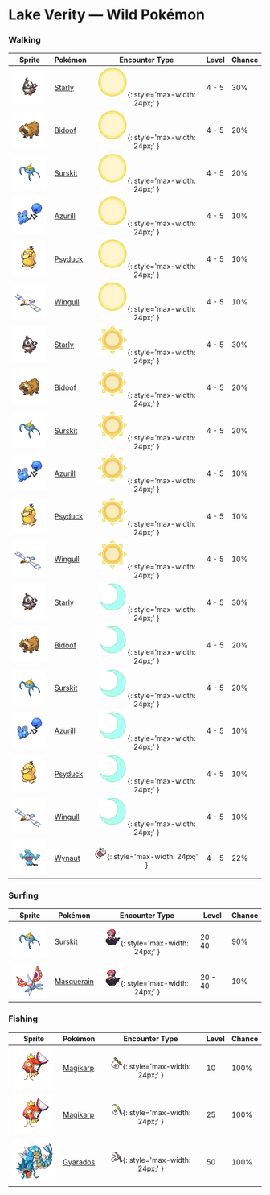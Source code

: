 # Lake Verity — Wild Pokémon

### Walking

| Sprite | Pokémon | Encounter Type | Level | Chance |
|:------:|---------|:--------------:|-------|--------|
| ![Starly](../../assets/sprites/starly/front.gif "Starly: Because they are weak individually, they form groups. However, they bicker if the group grows too big.") | [Starly](../../pokemon/starly.md/) | ![Morning](../../assets/encounter_types/morning.png "Morning"){: style='max-width: 24px;' } | 4 - 5 | 30% |
| ![Bidoof](../../assets/sprites/bidoof/front.gif "Bidoof: A comparison revealed that BIDOOF’s front teeth grow at the same rate as RATTATA’s.") | [Bidoof](../../pokemon/bidoof.md/) | ![Morning](../../assets/encounter_types/morning.png "Morning"){: style='max-width: 24px;' } | 4 - 5 | 20% |
| ![Surskit](../../assets/sprites/surskit/front.gif "Surskit: It appears as if it is skating on water. It draws prey with a sweet scent from the tip of its head.") | [Surskit](../../pokemon/surskit.md/) | ![Morning](../../assets/encounter_types/morning.png "Morning"){: style='max-width: 24px;' } | 4 - 5 | 20% |
| ![Azurill](../../assets/sprites/azurill/front.gif "Azurill: Its tail bounces like a rubber ball. It flings that tail around to fight opponents bigger than itself.") | [Azurill](../../pokemon/azurill.md/) | ![Morning](../../assets/encounter_types/morning.png "Morning"){: style='max-width: 24px;' } | 4 - 5 | 10% |
| ![Psyduck](../../assets/sprites/psyduck/front.gif "Psyduck: Overwhelmed by enigmatic abilities, it suffers a constant headache. It sometimes uses mysterious powers.") | [Psyduck](../../pokemon/psyduck.md/) | ![Morning](../../assets/encounter_types/morning.png "Morning"){: style='max-width: 24px;' } | 4 - 5 | 10% |
| ![Wingull](../../assets/sprites/wingull/front.gif "Wingull: It soars high in the sky, riding on updrafts like a glider. It carries food tucked in its bill.") | [Wingull](../../pokemon/wingull.md/) | ![Morning](../../assets/encounter_types/morning.png "Morning"){: style='max-width: 24px;' } | 4 - 5 | 10% |
| ![Starly](../../assets/sprites/starly/front.gif "Starly: Because they are weak individually, they form groups. However, they bicker if the group grows too big.") | [Starly](../../pokemon/starly.md/) | ![Day](../../assets/encounter_types/day.png "Day"){: style='max-width: 24px;' } | 4 - 5 | 30% |
| ![Bidoof](../../assets/sprites/bidoof/front.gif "Bidoof: A comparison revealed that BIDOOF’s front teeth grow at the same rate as RATTATA’s.") | [Bidoof](../../pokemon/bidoof.md/) | ![Day](../../assets/encounter_types/day.png "Day"){: style='max-width: 24px;' } | 4 - 5 | 20% |
| ![Surskit](../../assets/sprites/surskit/front.gif "Surskit: It appears as if it is skating on water. It draws prey with a sweet scent from the tip of its head.") | [Surskit](../../pokemon/surskit.md/) | ![Day](../../assets/encounter_types/day.png "Day"){: style='max-width: 24px;' } | 4 - 5 | 20% |
| ![Azurill](../../assets/sprites/azurill/front.gif "Azurill: Its tail bounces like a rubber ball. It flings that tail around to fight opponents bigger than itself.") | [Azurill](../../pokemon/azurill.md/) | ![Day](../../assets/encounter_types/day.png "Day"){: style='max-width: 24px;' } | 4 - 5 | 10% |
| ![Psyduck](../../assets/sprites/psyduck/front.gif "Psyduck: Overwhelmed by enigmatic abilities, it suffers a constant headache. It sometimes uses mysterious powers.") | [Psyduck](../../pokemon/psyduck.md/) | ![Day](../../assets/encounter_types/day.png "Day"){: style='max-width: 24px;' } | 4 - 5 | 10% |
| ![Wingull](../../assets/sprites/wingull/front.gif "Wingull: It soars high in the sky, riding on updrafts like a glider. It carries food tucked in its bill.") | [Wingull](../../pokemon/wingull.md/) | ![Day](../../assets/encounter_types/day.png "Day"){: style='max-width: 24px;' } | 4 - 5 | 10% |
| ![Starly](../../assets/sprites/starly/front.gif "Starly: Because they are weak individually, they form groups. However, they bicker if the group grows too big.") | [Starly](../../pokemon/starly.md/) | ![Night](../../assets/encounter_types/night.png "Night"){: style='max-width: 24px;' } | 4 - 5 | 30% |
| ![Bidoof](../../assets/sprites/bidoof/front.gif "Bidoof: A comparison revealed that BIDOOF’s front teeth grow at the same rate as RATTATA’s.") | [Bidoof](../../pokemon/bidoof.md/) | ![Night](../../assets/encounter_types/night.png "Night"){: style='max-width: 24px;' } | 4 - 5 | 20% |
| ![Surskit](../../assets/sprites/surskit/front.gif "Surskit: It appears as if it is skating on water. It draws prey with a sweet scent from the tip of its head.") | [Surskit](../../pokemon/surskit.md/) | ![Night](../../assets/encounter_types/night.png "Night"){: style='max-width: 24px;' } | 4 - 5 | 20% |
| ![Azurill](../../assets/sprites/azurill/front.gif "Azurill: Its tail bounces like a rubber ball. It flings that tail around to fight opponents bigger than itself.") | [Azurill](../../pokemon/azurill.md/) | ![Night](../../assets/encounter_types/night.png "Night"){: style='max-width: 24px;' } | 4 - 5 | 10% |
| ![Psyduck](../../assets/sprites/psyduck/front.gif "Psyduck: Overwhelmed by enigmatic abilities, it suffers a constant headache. It sometimes uses mysterious powers.") | [Psyduck](../../pokemon/psyduck.md/) | ![Night](../../assets/encounter_types/night.png "Night"){: style='max-width: 24px;' } | 4 - 5 | 10% |
| ![Wingull](../../assets/sprites/wingull/front.gif "Wingull: It soars high in the sky, riding on updrafts like a glider. It carries food tucked in its bill.") | [Wingull](../../pokemon/wingull.md/) | ![Night](../../assets/encounter_types/night.png "Night"){: style='max-width: 24px;' } | 4 - 5 | 10% |
| ![Wynaut](../../assets/sprites/wynaut/front.gif "Wynaut: It grows strong by pushing up against others en masse. It loves eating sweet fruit.") | [Wynaut](../../pokemon/wynaut.md/) | ![Poké Radar](../../assets/encounter_types/poke_radar.png "Poké Radar"){: style='max-width: 24px;' } | 4 - 5 | 22% |

### Surfing

| Sprite | Pokémon | Encounter Type | Level | Chance |
|:------:|---------|:--------------:|-------|--------|
| ![Surskit](../../assets/sprites/surskit/front.gif "Surskit: It appears as if it is skating on water. It draws prey with a sweet scent from the tip of its head.") | [Surskit](../../pokemon/surskit.md/) | ![Surf](../../assets/encounter_types/surf.png "Surf"){: style='max-width: 24px;' } | 20 - 40 | 90% |
| ![Masquerain](../../assets/sprites/masquerain/front.gif "Masquerain: Its antennae have eye patterns on them. Its four wings enable it to hover and fly in any direction.") | [Masquerain](../../pokemon/masquerain.md/) | ![Surf](../../assets/encounter_types/surf.png "Surf"){: style='max-width: 24px;' } | 20 - 40 | 10% |

### Fishing

| Sprite | Pokémon | Encounter Type | Level | Chance |
|:------:|---------|:--------------:|-------|--------|
| ![Magikarp](../../assets/sprites/magikarp/front.gif "Magikarp: A MAGIKARP living for many years can leap a mountain using Splash. The move remains useless, though.") | [Magikarp](../../pokemon/magikarp.md/) | ![Old Rod](../../assets/encounter_types/old_rod.png "Old Rod"){: style='max-width: 24px;' } | 10 | 100% |
| ![Magikarp](../../assets/sprites/magikarp/front.gif "Magikarp: A MAGIKARP living for many years can leap a mountain using Splash. The move remains useless, though.") | [Magikarp](../../pokemon/magikarp.md/) | ![Good Rod](../../assets/encounter_types/good_rod.png "Good Rod"){: style='max-width: 24px;' } | 25 | 100% |
| ![Gyarados](../../assets/sprites/gyarados/front.gif "Gyarados: Once it begins to rampage, a GYARADOS will burn everything down, even in a harsh storm.") | [Gyarados](../../pokemon/gyarados.md/) | ![Super Rod](../../assets/encounter_types/super_rod.png "Super Rod"){: style='max-width: 24px;' } | 50 | 100% |

